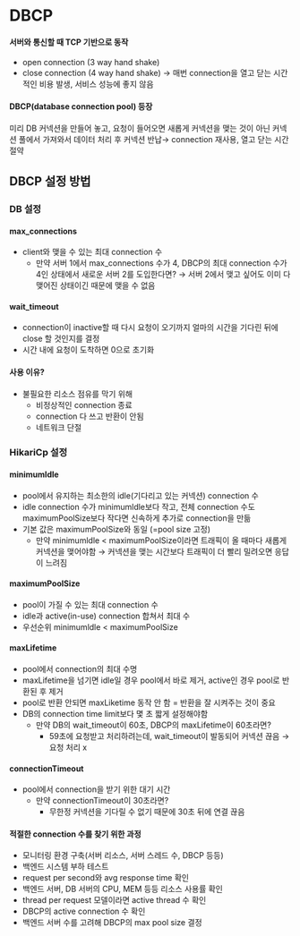 # DBCP
#### 서버와 통신할 때 TCP 기반으로 동작
* open connection (3 way hand shake)
* close connection (4 way hand shake)
→ 매번 connection을 열고 닫는 시간적인 비용 발생, 서비스 성능에 좋지 않음

#### DBCP(database connection pool) 등장
미리 DB 커넥션을 만들어 놓고, 요청이 들어오면 새롭게 커넥션을 맺는 것이 아닌 커넥션 풀에서 가져와서 데이터 처리 후 커넥션 반납→ connection 재사용, 열고 닫는 시간 절약

## DBCP 설정 방법

### DB 설정
#### max_connections
- client와 맺을 수 있는 최대 connection 수 
  - 만약 서버 1에서 max_connections 수가 4, DBCP의 최대 connection 수가 4인 상태에서 새로운 서버 2를 도입한다면? 
    → 서버 2에서 맺고 싶어도 이미 다 맺어진 상태이긴 때문에 맺을 수 없음

#### wait_timeout
- connection이 inactive할 때 다시 요청이 오기까지 얼마의 시간을 기다린 뒤에 close 할 것인지를 결정
- 시간 내에 요청이 도착하면 0으로 초기화

#### 사용 이유?  
* 불필요한 리소스 점유를 막기 위해
  * 비정상적인 connection 종료
  * connection 다 쓰고 반환이 안됨
  * 네트워크 단절

### HikariCp 설정
#### minimumldle
- pool에서 유지하는 최소한의 idle(기다리고 있는 커넥션) connection 수
- idle connection 수가 minimumldle보다 작고, 전체 connection 수도 maximumPoolSize보다 작다면 신속하게 추가로 connection을 만듦
- 기본 값은 maximumPoolSize와 동일 (=pool size 고정)
  - 만약 minimumldle < maximumPoolSize이라면 트래픽이 올 때마다 새롭게 커넥션을 맺어야함 → 커넥션을 맺는 시간보다 트래픽이 더 빨리 밀려오면 응답이 느려짐

#### maximumPoolSize
- pool이 가질 수 있는 최대 connection 수
- idle과 active(in-use) connection 합쳐서 최대 수
- 우선순위 minimumldle < maximumPoolSize

#### maxLifetime
- pool에서 connection의 최대 수명
- maxLifetime을 넘기면 idle일 경우 pool에서 바로 제거, active인 경우 pool로 반환된 후 제거
- pool로 반환 안되면 maxLiketime 동작 안 함 = 반환을 잘 시켜주는 것이 중요
- DB의 connection time limit보다 몇 초 짧게 설정해야함
  - 만약 DB의 wait_timeout이 60초, DBCP의 maxLifetime이 60초라면?
    - 59초에 요청받고 처리하려는데, wait_timeout이 발동되어 커넥션 끊음 → 요청 처리 x

#### connectionTimeout
- pool에서 connection을 받기 위한 대기 시간
  - 만약 connectionTimeout이 30초라면?
      - 무한정 커넥션을 기다릴 수 없기 때문에 30초 뒤에 연결 끊음

#### 적절한 connection 수를 찾기 위한 과정
- 모니터링 환경 구축(서버 리소스, 서버 스레드 수, DBCP 등등)
- 백엔드 시스템 부하 테스트
- request per second와 avg response time 확인
- 백엔드 서버, DB 서버의 CPU, MEM 등등 리소스 사용률 확인
- thread per request 모델이라면 active thread 수 확인
- DBCP의 active connection 수 확인
- 백엔드 서버 수를 고려해 DBCP의 max pool size 결정